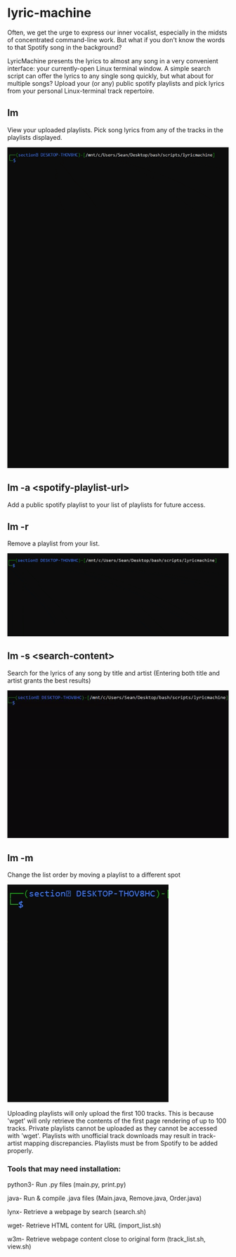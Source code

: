 # lyric-machine

Often, we get the urge to express our inner vocalist, especially in the midsts of concentrated command-line work. But what if you don't know the words to that Spotify song in the background? 

LyricMachine presents the lyrics to almost any song in a very convenient interface: your currently-open Linux terminal window. A simple search script can offer the lyrics to any single song quickly, but what about for multiple songs? Upload your (or any) public spotify playlists and pick lyrics from your personal Linux-terminal track repertoire. 

## lm
View your uploaded playlists. Pick song lyrics from any of the tracks in the playlists displayed.

![](https://github.com/stran556/lyric-machine/blob/main/main.gif)

## lm -a \<spotify-playlist-url\>
Add a public spotify playlist to your list of playlists for future access.

## lm -r
Remove a playlist from your list.

![](https://github.com/stran556/lyric-machine/blob/main/remove.gif)

## lm -s \<search-content\>
Search for the lyrics of any song by title and artist (Entering both title and artist grants the best results)

![](https://github.com/stran556/lyric-machine/blob/main/output2.gif)

## lm -m
Change the list order by moving a playlist to a different spot

![](https://github.com/stran556/lyric-machine/blob/main/order.gif)


Uploading playlists will only upload the first 100 tracks. This is because 'wget' will only retrieve the contents of the first page rendering of up to 100 tracks. Private playlists cannot be uploaded as they cannot be accessed with 'wget'. Playlists with unofficial track downloads may result in track-artist mapping discrepancies. Playlists must be from Spotify to be added properly. 

### Tools that may need installation: 

python3- Run .py files (main.py, print.py)

java- Run & compile .java files (Main.java, Remove.java, Order.java)

lynx- Retrieve a webpage by search (search.sh)

wget- Retrieve HTML content for URL (import_list.sh)

w3m- Retrieve webpage content close to original form (track_list.sh, view.sh)


